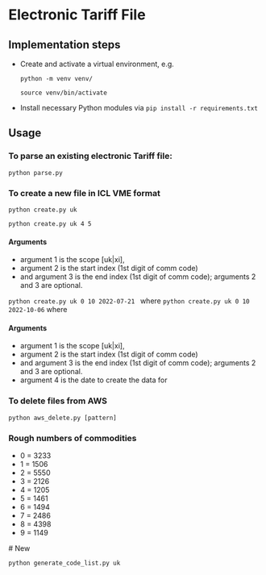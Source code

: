 # Electronic Tariff File

## Implementation steps

- Create and activate a virtual environment, e.g.

  `python -m venv venv/`

  `source venv/bin/activate`

- Install necessary Python modules via `pip install -r requirements.txt`

## Usage

### To parse an existing electronic Tariff file:
`python parse.py`

### To create a new file in ICL VME format

`python create.py uk`

`python create.py uk 4 5` 

#### Arguments
- argument 1 is the scope [uk|xi],
- argument 2 is the start index (1st digit of comm code)
- and argument 3 is the end index  (1st digit of comm code); arguments 2 and 3 are optional.

`python create.py uk 0 10 2022-07-21 ` where
`python create.py uk 0 10 2022-10-06` where

#### Arguments
- argument 1 is the scope [uk|xi],
- argument 2 is the start index (1st digit of comm code)
- and argument 3 is the end index  (1st digit of comm code); arguments 2 and 3 are optional.
- argument 4 is the date to create the data for

### To delete files from AWS

`python aws_delete.py [pattern]`

### Rough numbers of commodities

- 0 = 3233
- 1 = 1506
- 2 = 5550
- 3 = 2126
- 4 = 1205
- 5 = 1461
- 6 = 1494
- 7 = 2486
- 8 = 4398
- 9 = 1149

# New

`python generate_code_list.py uk`
